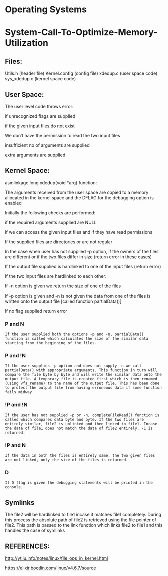 # Operating Systems
# System-Call-To-Optimize-Memory-Utilization
## Files:
Utils.h (header file)
Kernel.config (config file)
xdedup.c (user space code)
sys_xdedup.c (kernel space code) 

## User Space:
The user level code throws error:

if unrecognized flags are supplied

if the given input files do not exist

We don’t have the permission to read the two input files

insufficient no of arguments are supplied

extra arguments are supplied

## Kernel Space:
asmlinkage long xdedup(void *arg)  function:

The arguments received from the user space are  copied to a memory allocated in the kernel space and the DFLAG for the debugging option is enabled

Initially the following checks are performed:

if the required arguments supplied are NULL

if we can access the given input files and if they have read permissions

If the supplied files are directories or are not regular

In the case when user has not supplied -p option, if the owners of the files are different or if the two files differ in size (return error in these cases)

If the output file supplied is hardlinked to one of the input files (return error)

If the two input files are hardlinked to each other:

If -n option is given we return the size of one of the files

If -p option is given and -n is not given the data from one of the files is written onto the output file [called function partialData()]

If no flag supplied return error

### P and N
	If the user supplied both the options -p and -n, partialData() function is called which calculates the size of the similar data starting from the beginning of the files.

### P and !N
	If the user supplies -p option and does not supply -n we call partialData() with appropriate arguments. This function in turn will compare the file byte by byte and will write the similar data onto the output file. A temporary file is created first which is then renamed (using vfs_rename) to the name of the output file. This has been done to protect the output file from having erroneous data if some function fails midway. 

### !P and !N
	If the user has not supplied -p or -n, completeFileRead() function is called which compares data byte and byte. If the two files are entirely similar, file2 is unlinked and then linked to file1. Incase the data of file1 does not match the data of file2 entirely, -1 is returned.

### !P and N
	If the data in both the files is entirely same, the two given files are not linked, only the size of the files is returned.

### D
	If D flag is given the debugging statements will be printed in the console.

## Symlinks
The file2 will be hardlinked to file1 incase it matches file1 completely. During this process the absolute path of file2 is retrieved using the file pointer of file2. This path is passed to the link function which links file2 to file1 and this handles the case of symlinks

## REFERENCES:
http://ytliu.info/notes/linux/file_ops_in_kernel.html

https://elixir.bootlin.com/linux/v4.6.7/source
